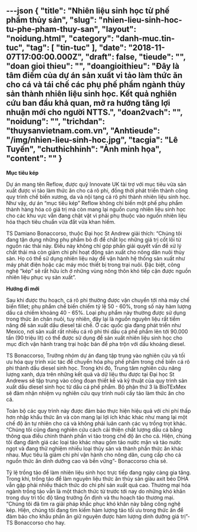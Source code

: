 ---json
{
    "title": "Nhiên liệu sinh học từ phế phẩm thủy sản",
    "slug": "nhien-lieu-sinh-hoc-tu-phe-pham-thuy-san",
    "layout": "noidung.html",
    "category": "danh-muc.tin-tuc",
    "tag": [
        "tin-tuc"
    ],
    "date": "2018-11-07T17:00:00.000Z",
    "draft": false,
    "tieude": "",
    "doan gioi thieu": "",
    "doangioithieu": "Đây là tâm điểm của dự án sản xuất vi tảo làm thức ăn cho cá và tái chế các phụ phế phẩm ngành thủy sản thành nhiên liệu sinh học. Kết quả nghiên cứu ban đầu khả quan, mở ra hướng tăng lợi nhuận mới cho người NTTS.",
    "doan2vach": "",
    "noidung": "",
    "trichdan": "thuysanvietnam.com.vn",
    "Anhtieude": "/img/nhien-lieu-sinh-hoc.jpg",
    "tacgia": "Lê Tuyến",
    "chuthichhinh": "Ảnh minh họa",
    "__content__": ""
}
---
<p><strong>Mục ti&ecirc;u k&eacute;p</strong></p>

<p>Dự &aacute;n mang t&ecirc;n Reflow, được quỹ Innovate UK t&agrave;i trợ với mục ti&ecirc;u vừa sản xuất được vi tảo l&agrave;m thức ăn cho c&aacute; r&ocirc; phi, đồng thời ph&aacute;t triển th&agrave;nh c&ocirc;ng quy tr&igrave;nh chế biến xương, da v&agrave; nội tạng c&aacute; r&ocirc; phi th&agrave;nh nhi&ecirc;n liệu sinh học. Như vậy, dự &aacute;n &ldquo;mục ti&ecirc;u k&eacute;p&rdquo; Reflow kh&ocirc;ng chỉ biến một phế phụ phẩm th&agrave;nh h&agrave;ng h&oacute;a c&oacute; gi&aacute; trị m&agrave; c&ograve;n mang lại nguồn cung nhi&ecirc;n liệu sinh học cho c&aacute;c khu vực vẫn đang chật vật v&igrave; phải phụ thuộc v&agrave;o nguồn nhi&ecirc;n liệu h&oacute;a thạch ti&ecirc;u chuẩn vừa đắt vừa khan hiếm.</p>

<p>TS Damiano Bonaccorso, thuộc Đại học St Andrew giải th&iacute;ch: &ldquo;Ch&uacute;ng t&ocirc;i đang tận dụng những phụ phẩm bỏ đi để chắt lọc những gi&aacute; trị cốt l&otilde;i từ nguồn r&aacute;c thải n&agrave;y. Điều n&agrave;y kh&ocirc;ng chỉ g&oacute;p phần giải quyết vấn đề xử l&yacute; chất thải m&agrave; c&ograve;n giảm chi ph&iacute; hoạt động sản xuất cho n&ocirc;ng d&acirc;n nu&ocirc;i thủy sản. Họ c&oacute; thể sử dụng nhi&ecirc;n liệu n&agrave;y để vận h&agrave;nh hệ thống sản xuất như m&aacute;y ph&aacute;t điện hoặc c&aacute;c m&aacute;y m&oacute;c thiết bị trong trại nu&ocirc;i. Đặc biệt, c&ocirc;ng nghệ &ldquo;k&eacute;p&rdquo; sẽ rất hữu &iacute;ch ở những v&ugrave;ng n&ocirc;ng th&ocirc;n kh&oacute; tiếp cận được nguồn nhi&ecirc;n liệu phục vụ sản xuất&rdquo;.</p>

<p><strong>Hướng đi mới</strong></p>

<p>Sau khi được thu hoạch, c&aacute; r&ocirc; phi thường được vận chuyển tới nh&agrave; m&aacute;y chế biến fillet; phụ phẩm chế biến chiếm tỷ lệ 50 - 60%, trong số n&agrave;y h&agrave;m lượng dầu c&aacute; chiếm khoảng 40 - 65%. Loại phụ phẩm n&agrave;y thường được sử dụng trong thức ăn chăn nu&ocirc;i, tuy nhi&ecirc;n, đ&acirc;y lại l&agrave; nguồn nguy&ecirc;n liệu rất tiềm năng để sản xuất dầu diesel t&aacute;i chế. Ở c&aacute;c quốc gia đang ph&aacute;t triển như Mexico, nơi sản xuất rất nhiều c&aacute; r&ocirc; phi th&igrave; dầu c&aacute; phế phẩm l&ecirc;n tới 90.000 tấn (90 triệu l&iacute;t) c&oacute; thể được sử dụng để sản xuất nhi&ecirc;n liệu sinh học cho mục đ&iacute;ch vận h&agrave;nh trang trại hoặc b&aacute;n để pha trộn với dầu kho&aacute;ng diesel.</p>

<p>TS Bonaccorso, Trưởng nh&oacute;m dự &aacute;n đang tập trung v&agrave;o nghi&ecirc;n cứu v&agrave; tối ưu h&oacute;a quy tr&igrave;nh x&uacute;c t&aacute;c để chuyển h&oacute;a phụ phế phẩm trong chế biến c&aacute; r&ocirc; phi th&agrave;nh dầu diesel sinh học. Trong khi đ&oacute;, Trung t&acirc;m nghi&ecirc;n cứu năng lượng xanh, dựa tr&ecirc;n những kết quả v&agrave; dữ liệu thu được tại Đại học St Andrews sẽ tập trung v&agrave;o c&ocirc;ng đoạn thiết kế v&agrave; kỹ thuật của quy tr&igrave;nh sản xuất dầu diesel sinh học từ dầu c&aacute; phế phẩm. Bộ phận thứ 3 l&agrave; BioTExMex sẽ đảm nhận nhiệm vụ nghi&ecirc;n cứu quy tr&igrave;nh nu&ocirc;i cấy tảo l&agrave;m thức ăn cho c&aacute;.</p>

<p>To&agrave;n bộ c&aacute;c quy tr&igrave;nh n&agrave;y được đảm bảo thực hiện hiệu quả với chi ph&iacute; thấp hơn nhập khẩu thức ăn v&agrave; c&ograve;n mang lại lợi &iacute;ch kh&aacute;c kh&aacute;c như mang lại một chế độ ăn tự nhi&ecirc;n cho c&aacute; v&agrave; kh&ocirc;ng phải lu&acirc;n canh c&aacute;c vụ trồng trọt kh&aacute;c. &ldquo;Ch&uacute;ng t&ocirc;i cũng đang nghi&ecirc;n cứu c&aacute;ch cải thiện chất lượng dầu c&aacute; bằng th&ocirc;ng qua điều chỉnh th&agrave;nh phần vi tảo trong chế độ ăn cho c&aacute;. Hiện, ch&uacute;ng t&ocirc;i đang đ&aacute;nh gi&aacute; c&aacute;c loại tảo kh&aacute;c nhau gồm tảo nước mặn v&agrave; tảo nước ngọt v&agrave; đang thử nghiệm nhiều loại thủy sản v&agrave; th&agrave;nh phần thức ăn kh&aacute;c nhau. Mục ti&ecirc;u l&agrave; giảm chi ph&iacute; vận h&agrave;nh cho n&ocirc;ng d&acirc;n, cung cấp cho c&aacute; nguồn thức ăn dinh dưỡng cao v&agrave; bền vững&rdquo;- Bonaccorso chia sẻ.</p>

<p>Tỷ lệ trồng tảo để l&agrave;m nhi&ecirc;n liệu sinh học trực tiếp đang ng&agrave;y c&agrave;ng gia tăng. Trong khi, trồng tảo để l&agrave;m nguy&ecirc;n liệu thức ăn thủy sản gi&agrave;u axit b&eacute;o DHA vẫn gặp phải nhiều th&aacute;ch thức do chi ph&iacute; sản xuất qu&aacute; cao. Thương mại h&oacute;a ng&agrave;nh trồng tảo vẫn l&agrave; một th&aacute;ch thức từ trước tới nay do những kh&oacute; khăn trong duy tr&igrave; tốc độ tăng trưởng ổn định v&agrave; thu hoạch tảo thương mại. &ldquo;Ch&uacute;ng t&ocirc;i đ&atilde; t&igrave;m ra giải ph&aacute;p khắc phục kh&oacute; khăn n&agrave;y bằng c&ocirc;ng nghệ k&eacute;p. Hiện, ch&uacute;ng t&ocirc;i đang t&igrave;m kiếm h&agrave;m lượng tảo tối ưu trong thức ăn để đảm bảo cho khẩu phần ăn giữ nguy&ecirc;n được h&agrave;m lượng dinh dưỡng gi&aacute; trị&rdquo;- TS Bonaccorso cho hay.</p>
